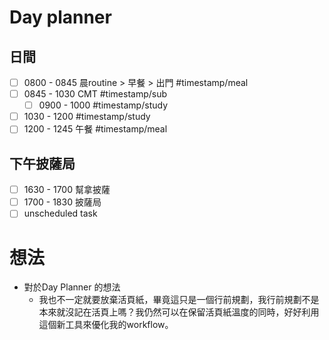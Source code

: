 # Day planner
## 日間
- [ ] 0800 - 0845 晨routine > 早餐 > 出門 #timestamp/meal 
- [ ] 0845 - 1030 CMT #timestamp/sub 
	- [ ] 0900 - 1000 #timestamp/study 
- [ ] 1030 - 1200 #timestamp/study 
- [ ] 1200 - 1245 午餐 #timestamp/meal 
## 下午披薩局
- [ ] 1630 - 1700 幫拿披薩
- [ ] 1700 - 1830 披薩局
- [ ] unscheduled task

# 想法
- 對於Day Planner 的想法
	- 我也不一定就要放棄活頁紙，畢竟這只是一個行前規劃，我行前規劃不是本來就沒記在活頁上嗎？我仍然可以在保留活頁紙溫度的同時，好好利用這個新工具來優化我的workflow。